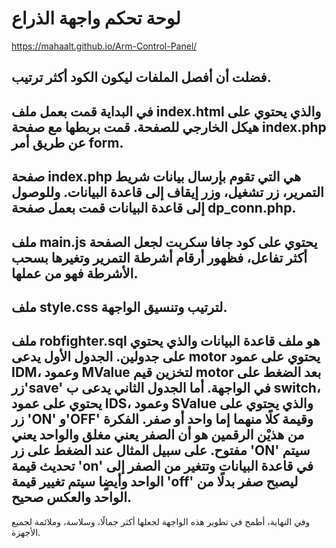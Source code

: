 # لوحة تحكم واجهة الذراع
https://mahaalt.github.io/Arm-Control-Panel/

فضلت أن أفصل الملفات ليكون الكود أكثر ترتيب.
---------------------------------------------------------------------------------------------------------
في البداية قمت بعمل ملف index.html والذي يحتوي على هيكل الخارجي للصفحة.
قمت بربطها مع صفحة index.php عن طريق أمر form.
---------------------------------------------------------------------------------------------------------
صفحة index.php هي التي تقوم بإرسال بيانات شريط التمرير، زر تشغيل، وزر إيقاف إلى قاعدة البيانات.
وللوصول إلى قاعدة البيانات قمت بعمل صفحة dp_conn.php.
---------------------------------------------------------------------------------------------------------
ملف main.js يحتوي على كود جافا سكربت لجعل الصفحة أكثر تفاعل، فظهور أرقام أشرطة التمرير وتغيرها بسحب الأشرطة فهو من عملها.
---------------------------------------------------------------------------------------------------------
ملف style.css لترتيب وتنسيق الواجهة.
---------------------------------------------------------------------------------------------------------
ملف robfighter.sql هو ملف قاعدة البيانات والذي يحتوي على جدولين.
الجدول الأول يدعى motor يحتوي على عمود IDM، وعمود MValue لتخزين قيم motor بعد الضغط على زر'save' في الواجهة.
أما الجدول الثاني يدعى ب switch، يحتوي على عمود IDS، وعمود SValue والذي يحتوي على زر 'ON' و'OFF' وقيمة كلًا منهما إما واحد أو صفر.
الفكرة من هذيْن الرقمين هو أن الصفر يعني مغلق والواحد يعني مفتوح.
على سبيل المثال عند الضغط على زر 'ON' سيتم تحديث قيمة 'on' في قاعدة البيانات وتتغير من الصفر إلى الواحد وأيضٍا سيتم تغيير قيمة 'off' ليصبح صفر بدلًا من الواحد والعكس صحيح.
---------------------------------------------------------------------------------------------------------
وفي النهاية، أطمح في تطوير هذه الواجهة لجعلها أكثر جمالًا، وسلاسة، وملائمة لجميع الأجهزة.
